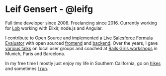 # Leif Gensert - @leifg

Full time developer since 2008. Freelancing since 2016. Currently working for [Lob](https://lob.com) working with Elixir, node.js and Angular.

I contribute to Open Source and implemented a [Live Salesforce Formula Evaluator](https://formulon.io) with open sourced [frontend](http://github.com/leifg/formulon-frontend) and [backend](http://github.com/leifg/formulon). Over the years, I gave [various talks](http://speakerdeck.com/leifg) on local user groups and coached at [Rails Girls workshops](http://railsgirls.com/) in Munich, Paris and Barcelona.

In my free time I mostly just enjoy my life in Southern California, go on [hikes](https://www.alltrails.com/members/leif-gensert-1) and sometimes [I run](https://www.strava.com/athletes/47862274).
